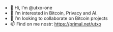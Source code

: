 - 👋 Hi, I’m @utxo-one
- 👀 I’m interested in Bitcoin, Privacy and AI.
- 💞️ I’m looking to collaborate on Bitcoin projects
- 📫 Find on me nostr: https://primal.net/utxo

<!---
utxo-one/utxo-one is a ✨ special ✨ repository because its `README.md` (this file) appears on your GitHub profile.
You can click the Preview link to take a look at your changes.
--->
